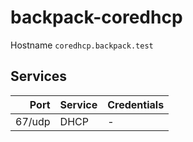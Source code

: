 # backpack-coredhcp

Hostname `coredhcp.backpack.test`

## Services

| Port | Service | Credentials
| ---: | :------ | :----------
| 67/udp | DHCP | -
